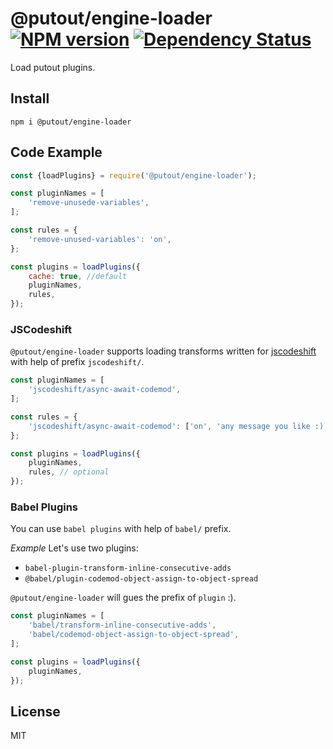 # @putout/engine-loader [![NPM version][NPMIMGURL]][NPMURL] [![Dependency Status][DependencyStatusIMGURL]][DependencyStatusURL]

[NPMIMGURL]: https://img.shields.io/npm/v/@putout/engine-loader.svg?style=flat&longCache=true
[NPMURL]: https://npmjs.org/package/@putout/engine-loader"npm"
[DependencyStatusURL]: https://david-dm.org/coderaiser/putout?path=packages/engine-loader
[DependencyStatusIMGURL]: https://david-dm.org/coderaiser/putout.svg?path=packages/engine-loader

Load putout plugins.

## Install

```
npm i @putout/engine-loader
```

## Code Example

```js
const {loadPlugins} = require('@putout/engine-loader');

const pluginNames = [
    'remove-unusede-variables',
];

const rules = {
    'remove-unused-variables': 'on',
};

const plugins = loadPlugins({
    cache: true, //default
    pluginNames,
    rules,
});
```

### JSCodeshift

`@putout/engine-loader` supports loading transforms written for [jscodeshift](https://github.com/facebook/jscodeshift) with help of prefix `jscodeshift/`.

```js
const pluginNames = [
    'jscodeshift/async-await-codemod',
];

const rules = {
    'jscodeshift/async-await-codemod': ['on', 'any message you like :)'],
};

const plugins = loadPlugins({
    pluginNames,
    rules, // optional
});
```

### Babel Plugins

You can use `babel plugins` with help of `babel/` prefix.

*Example*
Let's use two plugins:

- `babel-plugin-transform-inline-consecutive-adds`
- `@babel/plugin-codemod-object-assign-to-object-spread`

`@putout/engine-loader` will gues the prefix of `plugin` :).

```js
const pluginNames = [
    'babel/transform-inline-consecutive-adds',
    'babel/codemod-object-assign-to-object-spread',
];

const plugins = loadPlugins({
    pluginNames,
});
```

## License

MIT
